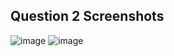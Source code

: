 ## Question 2 Screenshots
![image](https://github.com/kinshukgoel4/20311A1936/assets/98045941/c5dd7a54-101c-486f-a685-0c3d44f08d89)
![image](https://github.com/kinshukgoel4/20311A1936/assets/98045941/86ab6ccd-d8ea-4150-ac2f-d76ee9b657d8)
